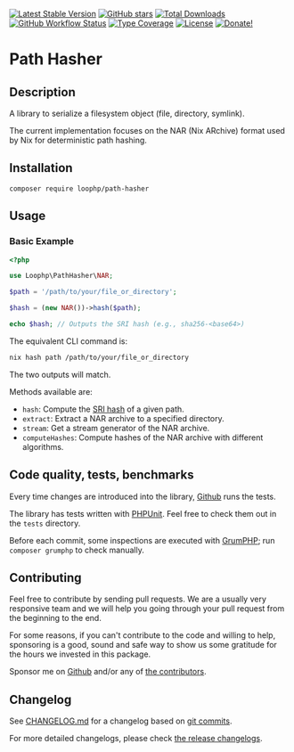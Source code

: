 [![Latest Stable Version][latest stable version]][1]
[![GitHub stars][github stars]][1] [![Total Downloads][total downloads]][1]
[![GitHub Workflow Status][github workflow status]][2]
[![Type Coverage][type coverage]][4] [![License][license]][1]
[![Donate!][donate github]][5]

# Path Hasher

## Description

A library to serialize a filesystem object (file, directory, symlink).

The current implementation focuses on the NAR (Nix ARchive) format used by Nix
for deterministic path hashing.

## Installation

`composer require loophp/path-hasher`

## Usage

### Basic Example

```php
<?php

use Loophp\PathHasher\NAR;

$path = '/path/to/your/file_or_directory';

$hash = (new NAR())->hash($path);

echo $hash; // Outputs the SRI hash (e.g., sha256-<base64>)
```

The equivalent CLI command is:

```bash
nix hash path /path/to/your/file_or_directory
```

The two outputs will match.

Methods available are:

- `hash`: Compute the
  [SRI hash](https://developer.mozilla.org/en-US/docs/Web/Security/Subresource_Integrity)
  of a given path.
- `extract`: Extract a NAR archive to a specified directory.
- `stream`: Get a stream generator of the NAR archive.
- `computeHashes`: Compute hashes of the NAR archive with different algorithms.

## Code quality, tests, benchmarks

Every time changes are introduced into the library, [Github][2] runs the tests.

The library has tests written with [PHPUnit][35]. Feel free to check them out in
the `tests` directory.

Before each commit, some inspections are executed with [GrumPHP][36]; run
`composer grumphp` to check manually.

## Contributing

Feel free to contribute by sending pull requests. We are a usually very
responsive team and we will help you going through your pull request from the
beginning to the end.

For some reasons, if you can't contribute to the code and willing to help,
sponsoring is a good, sound and safe way to show us some gratitude for the hours
we invested in this package.

Sponsor me on [Github][5] and/or any of [the contributors][6].

## Changelog

See [CHANGELOG.md][43] for a changelog based on [git commits][44].

For more detailed changelogs, please check [the release changelogs][45].

[1]: https://packagist.org/packages/loophp/path-hasher
[2]: https://github.com/loophp/path-hasher/actions
[4]: https://shepherd.dev/github/loophp/path-hasher
[5]: https://github.com/sponsors/drupol
[6]: https://github.com/loophp/path-hasher/graphs/contributors
[latest stable version]:
  https://img.shields.io/packagist/v/loophp/path-hasher.svg?style=flat-square
[github stars]:
  https://img.shields.io/github/stars/loophp/path-hasher.svg?style=flat-square
[total downloads]:
  https://img.shields.io/packagist/dt/loophp/path-hasher.svg?style=flat-square
[github workflow status]:
  https://img.shields.io/github/actions/workflow/status/loophp/path-hasher/tests.yml?branch=main&style=flat-square
[type coverage]:
  https://img.shields.io/badge/dynamic/json?style=flat-square&color=color&label=Type%20coverage&query=message&url=https%3A%2F%2Fshepherd.dev%2Fgithub%2Floophp%2Fpath-hasher%2Fcoverage
[license]:
  https://img.shields.io/packagist/l/loophp/path-hasher.svg?style=flat-square
[donate github]:
  https://img.shields.io/badge/Sponsor-Github-brightgreen.svg?style=flat-square
[34]: https://github.com/loophp/path-hasher/issues
[35]: https://www.phpunit.de/
[36]: https://github.com/phpro/grumphp
[38]: https://github.com/phpstan/phpstan
[39]: https://github.com/vimeo/psalm
[43]: https://github.com/loophp/path-hasher/blob/main/CHANGELOG.md
[44]: https://github.com/loophp/path-hasher/commits/main
[45]: https://github.com/loophp/path-hasher/releases
